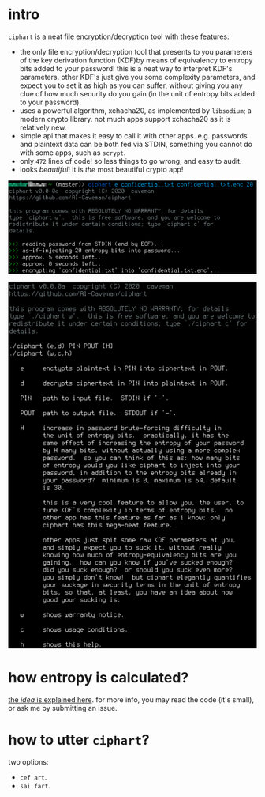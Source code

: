 # intro

`ciphart` is a neat file encryption/decryption tool with these features:

- the only file encryption/decryption tool that presents to you parameters
  of the key derivation function (KDF)by means of equivalency to entropy
  bits added to your password!  this is a neat way to interpret KDF's
  parameters.  other KDF's just give you some complexity parameters, and
  expect you to set it as high as you can suffer, without giving you any
  clue of how much security do you gain (in the unit of entropy bits added
  to your password).
- uses a powerful algorithm, xchacha20, as implemented by `libsodium`; a
  modern crypto library.  not much apps support xchacha20 as it is
  relatively new.
- simple api that makes it easy to call it with other apps.  e.g. passwords
  and plaintext data can be both fed via STDIN, something you cannot do
  with some apps, such as `scrypt`.
- only `472` lines of code!  so less things to go wrong, and easy to audit.
- looks _beautiful_!  it is _the_ most beautiful crypto app!

<p align="center">
    <img src="pics/1.png">
</p>

<p align="center">
    <img src="pics/2.png">
</p>

# how entropy is calculated?

[the _idea_ is explained
here](https://crypto.stackexchange.com/questions/85676/how-to-estimate-the-maximum-computational-cost-bound-for-key-derivation-function).
for more info, you may read the code (it's small), or ask me by submitting
an issue.

# how to utter `ciphart`?

two options:

- `cef art`.
- `sai fart`.
